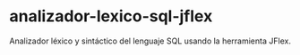 # analizador-lexico-sql-jflex
Analizador léxico y sintáctico del lenguaje SQL usando la herramienta JFlex.
